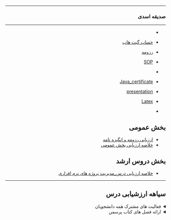 

---------

<div dir="rtl">

### صدیقه اسدی
 
-----
- 

- [حساب گیت هاب](https://github.com/S-asadi187)

- [رزومه]( https://s-asadi187.github.io/)

- [SOP](https://github.com/S-asadi187/SOP/)
-
- [Java_certificate](https://github.com/S-asadi187/s-asadi187.github.io/blob/main/java.html)
- [presentation](https://github.com/S-asadi187/s-asadi187.github.io/blob/main/7.pdf)
- [Latex](https://github.com/S-asadi187/s-asadi187.github.io/blob/main/77.tex)

-
##  بخش عمومی
- [ارزیابی رزومه و انگیزه نامه](https://github.com/fshekari/PNU_3991_AR/blob/main/_General/FSH_CV_CheckList_AR_3991.pdf)
- [خلاصه ارزیابی بخش عمومی](https://github.com/fshekari/PNU_3991_AR/blob/main/_General/FSH_GeneralSection_CheckList_AR_3991.pdf)


##  بخش دروس ارشد

- [خلاصه ارزیابی درس_مدیریت پروژه های نرم افزاری](https://github.com/fshekari/PNU_3991_AR/blob/main/SoftwareManagement/FSH_SoftwareProjectManagement_CheckList_AR_3991.pdf)

-------------------
## سیاهه ارزشیابی درس
    
<details>
    <summary>فعالیت های مشترک همه دانشجویان</summary>
    
1. **فعالیت های مشترک همه دانشجویان**
    1. ساخت اکانت گیت هاب
    2. [آموزش گیت در سایت پچ ورک](http://jlord.us/patchwork/)
    3. ارائه رزومه
    4. ارائه انگیزه نامه
    5. ایجاد ریپازیتوری PNU_3991_AR
    6. [گذراندن دوره js از سایت سولولرن](http://Sololearn.com)
    7. مشارکت در گروهای درسی
    
</details>

<details>
    <summary>ارائه فصل های کتاب پرسمن</summary>

2. **ارائه فصل های کتاب پرسمن**  
     ##### **مدت زمان ارائه هر فصل حداقل 45 دقیقه و حداکثر 90 دقیقه**
    - **G-SPM-01** : CHAPTER 24 + CHAPTER 28 + CHAPTER 32
    - **G-SPM-02** : CHAPTER 25 + CHAPTER 29 + CHAPTER 24	
    - **G-SPM-03** : CHAPTER 26 + CHAPTER 30 + CHAPTER 25
    - **G-SPM-04** : CHAPTER 27 + CHAPTER 31 + CHAPTER 26	
    - **G-SPM-05** : CHAPTER 28 + CHAPTER 32 + CHAPTER 27	
    - **G-SPM-06** : CHAPTER 29 + CHAPTER 24 + CHAPTER 28	
    - **G-SPM-07** : CHAPTER 30 + CHAPTER 25 + CHAPTER 29
    - **G-SPM-08** : CHAPTER 31 + CHAPTER 26 + CHAPTER 30
    - **G-SPM-09** : CHAPTER 32 + CHAPTER 27 + CHAPTER 31
    
</details>



 

